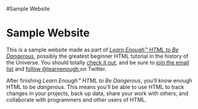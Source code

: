 #Sample Website

# Sample Website

This is a sample website made as part of [*Learn Enough™ HTML to Be
Dangerous*](http://learnenough.com/git-tutorial), possibly the greatest
beginner HTML tutorial in the history of the Universe. You should totally [
check it out](http://learnenough.com/git-tutorial), and be sure to [join
the email list](http://learnenough.com/#email_list) and [follow @learnenough
](http://twitter.com/learnenough) on Twitter.

After finishing *Learn Enough™ HTML to Be Dangerous*, you'll know enough HTML
to be *dangerous*. This means you'll be able to use HTML to track changes in
your projects, back up data, share your work with others, and collaborate
with programmers and other users of HTML.
